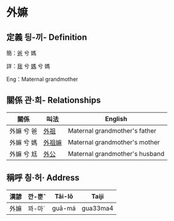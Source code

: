 # 外嫲
## 定義 딍-끼- Definition
簡：[爸](member2.md) 兮 媽

詳：[我](member1.md) 兮 [媽](member2.md) 兮 媽

Eng：Maternal grandmother

## 關係 관·희- Relationships

關係 | 叫法 | English
--- | --- | --- 
外嫲 兮 爸 | [外祖](member44.md) | Maternal grandmother's father
外嫲 兮 媽 | [外祖嫲](member45.md) | Maternal grandmother's mother
外嫲 兮 尪 | [外公](member13.md) | Maternal grandmother's husband


## 稱呼 칑·허· Address

漢諺 | 깐-뿐ˆ | Tâi-lô | Taiji
--- | --- | --- | --- 
外嫲 | 꽈-마ˊ | guā-má | gua33ma4 
